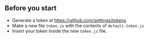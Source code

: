 Before you start
----------------

 * Generate a token at https://github.com/settings/tokens
 * Make a new file `token.js` with the contents of `default.token.js`
 * Insert your token inside the new `token.js` file.
 